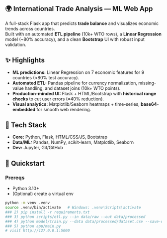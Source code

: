 ## 🌍 International Trade Analysis — ML Web App

A full-stack Flask app that predicts **trade balance** and visualizes economic trends across countries.  
Built with an automated **ETL pipeline** (10k+ WTO rows), a **Linear Regression** model (~80% accuracy), and a clean **Bootstrap** UI with robust input validation.



## ✨ Highlights

- **ML predictions:** Linear Regression on 7 economic features for 9 countries (≈80% test accuracy).
- **Automated ETL:** Pandas pipeline for currency normalization, missing-value handling, and dataset joins (10k+ WTO points).
- **Production-minded UI:** Flask + HTML/Bootstrap with **historical range checks** to cut user errors (≈40% reduction).
- **Visual analytics:** Matplotlib/Seaborn heatmaps + time-series, **base64-embedded** for smooth web rendering.



## 🧰 Tech Stack

- **Core:** Python, Flask, HTML/CSS/JS, Bootstrap  
- **Data/ML:** Pandas, NumPy, scikit-learn, Matplotlib, Seaborn  
- **Dev:** Jupyter, Git/GitHub





## 🚀 Quickstart

### Prereqs
- Python 3.10+  
- (Optional) create a virtual env

```bash
python -m venv .venv
source .venv/bin/activate   # Windows: .venv\Scripts\activate
### 2) pip install -r requirements.txt
### 3) python scripts/etl.py --in data/raw --out data/processed
### 4) python model/train.py --data data/processed/dataset.csv --save-dir model/artifacts
### 5) python app/main.py
# visit http://127.0.0.1:5000

